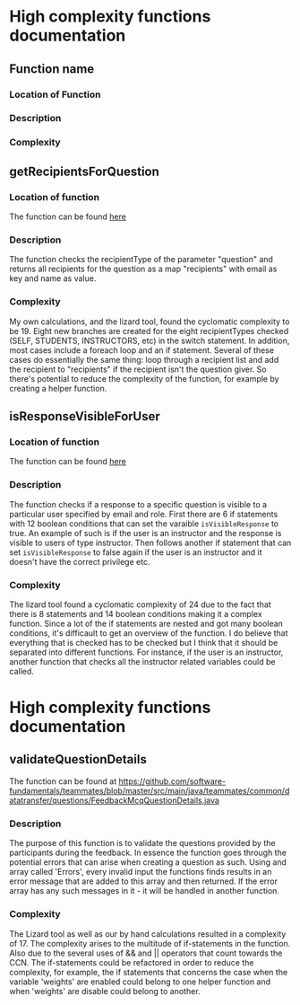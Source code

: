 # High complexity functions documentation

## Function name
### Location of Function

### Description

### Complexity


## getRecipientsForQuestion
### Location of function
The function can be found [here](https://github.com/software-fundamentals/teammates/blob/master/src/main/java/teammates/logic/core/FeedbackQuestionsLogic.java)

### Description
The function checks the recipientType of the parameter "question" and returns all recipients for the question as a map "recipients" with email as key and name as value.

### Complexity
My own calculations, and the lizard tool, found the cyclomatic complexity to be 19.
Eight new branches are created for the eight recipientTypes checked (SELF, STUDENTS, INSTRUCTORS, etc) in the switch statement. In addition, most cases include a foreach loop and an if statement. Several of these cases do essentially the same thing: loop through a recipient list and add the recipient to "recipients" if the recipient isn't the question giver. So there's potential to reduce the complexity of the function, for example by creating a helper function.

## isResponseVisibleForUser
### Location of function
The function can be found [here](https://github.com/software-fundamentals/teammates/blob/master/src/main/java/teammates/logic/core/FeedbackSessionsLogic.java)

### Description
The function checks if a response to a specific question is visible to a particular user specified by email and role. First there are 6 if statements with 12 boolean conditions that can set the varaible `isVisibleResponse` to true. An example of such is if the user is an instructor and the response is visible to users of type instructor. Then follows another if statement that can set `isVisibleResponse` to false again if the user is an instructor and it doesn't have the correct privilege etc.

### Complexity
The lizard tool found a cyclomatic complexity of 24 due to the fact that there is 8 statements and 14 boolean conditions making it a complex function. Since a lot of the if statements are nested and got many boolean conditions, it's difficault to get an overview of the function. I do believe that everything that is checked has to be checked but I think that it should be separated into different functions. For instance, if the user is an instructor, another function that checks all the instructor related variables could be called.

# High complexity functions documentation

## validateQuestionDetails
The function can be found at https://github.com/software-fundamentals/teammates/blob/master/src/main/java/teammates/common/datatransfer/questions/FeedbackMcqQuestionDetails.java

### Description
The purpose of this function is to validate the questions provided by the participants during the feedback.
In essence the function goes through the potential errors that can arise when creating a question as such. Using
and array called 'Errors', every invalid input the functions finds results in an error message that are added to this
array and then returned. If the error array has any such messages in it - it will be handled in another function.

### Complexity
The Lizard tool as well as our by hand calculations resulted in a complexity of 17. The complexity arises to the multitude
of if-statements in the function. Also due to the several uses of && and || operators that count towards the CCN.
The if-statements could be refactored in order to reduce the complexity, for example, the if statements that concerns the
case when the variable 'weights' are enabled could belong to one helper function and when 'weights' are disable could belong
to another.